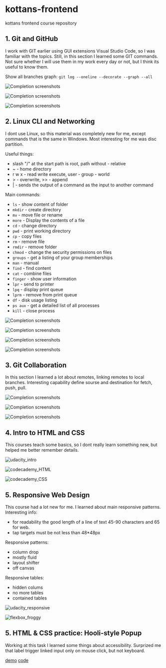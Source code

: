 # kottans-frontend
kottans frontend course repository


## 1. Git and GitHub

I work with GIT earlier using GUI extensions Visual Studio Code, so I was familiar with the topics. 
Still, in this section I learned some GIT commands.
Not sure whether I will use them in my work every day or not, but I think its useful to know them.

Show all branches graph: ` git log --oneline --decorate --graph --all `

![Completion screenshots](./00_Git_Basics/screenshots/udacity_git.jpg)

![Completion screenshots](./00_Git_Basics/screenshots/branching_introduction.jpg)

![Completion screenshots](./00_Git_Basics/screenshots/branching_remotes.jpg)

## 2. Linux CLI and Networking

I dont use Linux, so this material was completely new for me, except commands that is the same in Windows. Most interesting for me was disc partition.

Useful things: 
 - slash "/" at the start path is root, path without - relative
 - ~ - home directory
 - r w x - read write execute, user - group - world
 - \> - overwrite, >> - append
 - | - sends the output of a command as the input to another command

Main commands:

- `ls` - show content of folder
- `mkdir` - create directory
- `mv` - move file or rename
- `more` - Display the contents of a file
- `cd` - change directory
- `pwd` - print working directory
- `cp` - copy files
- `rm` - remove file
- `rmdir` - remove folder
- `chmod` - change the security permissions on files
- `groups` - get a listing of your group memberships
- `man` - manual
- `find` - find content
- `cat` - combine files
- `finger` - show user information
- `lpr` - send to printer
- `lpq` - display print queue
- `lprm` - remove from print queue
- `df` - disk usage listing
- `ps aux` - get a detailed list of all processes
- `kill` - close process

![Completion screenshots](./task_linux_cli/linux_1.jpg)

![Completion screenshots](./task_linux_cli/linux_2.jpg)

![Completion screenshots](./task_linux_cli/linux_3.jpg)

![Completion screenshots](./task_linux_cli/linux_4.jpg)


## 3. Git Collaboration

In this section I learned a lot about remotes, linking remotes to local branches. Interesting capability define sourse and destination for fetch, push, pull.

![Completion screenshots](./task_git_collaboration/git_collab.jpg)

![Completion screenshots](./task_git_collaboration/learn_git_main.jpg)

![Completion screenshots](./task_git_collaboration/learn_git_remote.jpg)


## 4. Intro to HTML and CSS
This courses teach some basics, so I dont really learn something new, but helped me better remember details.

![udacity_intro](./task_html_css_intro/udacity_intro.jpg)

![codecademy_HTML](./task_html_css_intro/codecademy_HTML.jpg)

![codecademy_CSS](./task_html_css_intro/codecademy_CSS.jpg)

## 5. Responsive Web Design

This course had a lot new for me. I learned about main responsive patterns. 
Interesting info:
- for readability the good length of a line of text 45-90 characters and 65 for web.
- tap targets must be not less than 48*48px 

Responsive patterns: 
- column drop
- mostly fluid
- layout shifter
- off canvas

Responsive tables:
- hidden colums
- no more tables
- contained tables


![udacity_responsive](./task_responsive_web_design/udacity_responsive.jpg)

![flexbox_froggy](./task_responsive_web_design/flexbox_froggy.jpg)

## 5. HTML & CSS practice: Hooli-style Popup

Working at this task I learned some things about accessibility. Surprized me that label trigger linked input only on mouse click, but not keyboard. 

[demo](https://vbystrov.github.io/html-css-popup/index.html)
[code](https://github.com/VBystrov/html-css-popup)
